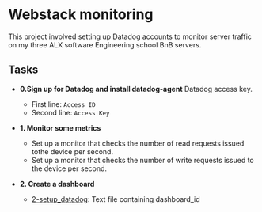 # Webstack monitoring

This project involved setting up Datadog accounts to monitor server traffic
on my three ALX software Engineering school BnB servers.

## Tasks

* **0.Sign up for Datadog and install datadog-agent**
  Datadog access key.
    * First line: `Access ID`
    * Second line: `Access Key`

* **1. Monitor some metrics**
   * Set up a monitor that checks the number of read requests issued tothe device per second.
   * Set up a monitor that checks the number of write requests issued to the device per second.
* **2. Create a dashboard**
  * [2-setup_datadog](./2-setup_datadog):
    Text file containing dashboard_id
